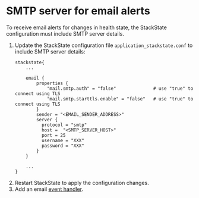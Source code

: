 # SMTP server for email alerts

To receive email alerts for changes in health state, the StackState configuration must include SMTP server details. 

1. Update the StackState configuration file `application_stackstate.conf` to include SMTP server details:
    ```
    stackstate{
        ...

        email {
            properties {
                "mail.smtp.auth" = "false"              # use "true" to connect using TLS
                "mail.smtp.starttls.enable" = "false"   # use "true" to connect using TLS
            }
            sender = "<EMAIL_SENDER_ADDRESS>"
            server {
              protocol = "smtp"
              host =  "<SMTP_SERVER_HOST>"
              port = 25
              username = "XXX"
              password = "XXX"
            }
        }
   
        ...
    }
   
    ``` 
2. Restart StackState to apply the configuration changes.
3. Add an email [event handler](/use/alerting.md#alerts-using-event-handlers).
